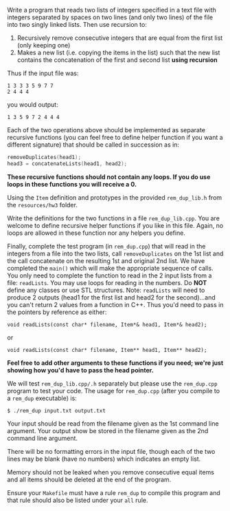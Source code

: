 Write a program that reads two lists of integers specified in a text file with integers separated by spaces on two lines (and only two lines) of the file into two singly linked lists.  Then use recursion to:

1. Recursively remove consecutive integers that are equal from the first list (only keeping one)
1. Makes a new list (i.e. copying the items in the list) such that the new list contains the concatenation of the first and second list **using recursion**

Thus if the input file was:

```
1 3 3 3 5 9 7 7
2 4 4 4
```

you would output:

``` 
1 3 5 9 7 2 4 4 4
```

Each of the two operations above should be implemented as separate recursive functions (you can feel free to define helper function if you want a different signature) that should be called in succession as in:

```c++
removeDuplicates(head1);
head3 = concatenateLists(head1, head2);
```

**These recursive functions should not contain any loops.  If you do use loops in these functions you will receive a 0.**

Using the `Item` definition and prototypes in the provided `rem_dup_lib.h` from the `resources/hw3` folder. 

Write the definitions for the two functions in a file `rem_dup_lib.cpp`.  You are welcome to define recursive helper functions if you like in this file. Again, no loops are allowed in these function nor any helpers you define.

Finally, complete the test program (in `rem_dup.cpp`) that will read in the integers from a file into the two lists, call `removeDuplicates` on the 1st list and the call concatenate on the resulting 1st and original 2nd list.   We have completed the `main()` which will make the appropriate sequence of calls. You only need to complete the function to read in the 2 input lists from a file:  `readLists`.  You may use loops for reading in the numbers.  Do **NOT** define any classes or use STL structures.   Note: `readLists` will need to produce 2 outputs (head1 for the first list and head2 for the second)...and you can't return 2 values from a function in C++.  Thus you'd need to pass in the pointers by reference as either:

```
void readLists(const char* filename, Item*& head1, Item*& head2);
```

or

```
void readLists(const char* filename, Item** head1, Item** head2);
```

**Feel free to add other arguments to these functions if you need; we're just showing how you'd have to pass the head pointer.**

We will test `rem_dup_lib.cpp/.h` separately but please use the `rem_dup.cpp` program to test your code. The usage for `rem_dup.cpp` (after you compile to a `rem_dup` executable) is:

`$ ./rem_dup input.txt output.txt`

Your input should be read from the filename given as the 1st command line argument.  Your output show be stored in the filename given as the 2nd command line argument.

There will be no formatting errors in the input file, though each of the two lines may be blank (have no numbers) which indicates an empty list.

Memory should not be leaked when you remove consecutive equal items and all items should be deleted at the end of the program.

Ensure your `Makefile` must have a rule `rem_dup` to compile this program and that rule should also be listed under your `all` rule.